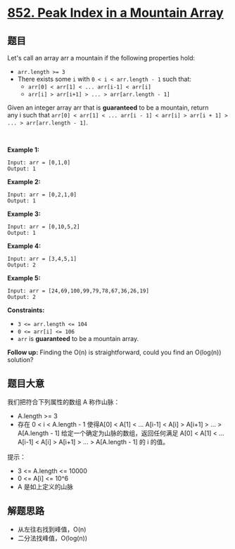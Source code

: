 # [852. Peak Index in a Mountain Array](https://leetcode-cn.com/problems/peak-index-in-a-mountain-array/)

## 题目

Let's call an array arr a mountain if the following properties hold:

- `arr.length >= 3` 
- There exists some `i` with `0 < i < arr.length - 1` such that:
    - `arr[0] < arr[1] < ... arr[i-1] < arr[i]`
    - `arr[i] > arr[i+1] > ... > arr[arr.length - 1]`

Given an integer array arr that is **guaranteed** to be a mountain, return any i such that `arr[0] < arr[1] < ... arr[i - 1] < arr[i] > arr[i + 1] > ... > arr[arr.length - 1]`.

 

**Example 1:**

    Input: arr = [0,1,0]
    Output: 1

**Example 2:**

    Input: arr = [0,2,1,0]
    Output: 1

**Example 3:**

    Input: arr = [0,10,5,2]
    Output: 1

**Example 4:**

    Input: arr = [3,4,5,1]
    Output: 2

**Example 5:**

    Input: arr = [24,69,100,99,79,78,67,36,26,19]
    Output: 2


**Constraints:**

- `3 <= arr.length <= 104`
- `0 <= arr[i] <= 106`
- `arr` is **guaranteed** to be a mountain array.


**Follow up:** Finding the O(n) is straightforward, could you find an O(log(n)) solution?


## 题目大意

我们把符合下列属性的数组 A 称作山脉：

- A.length >= 3
- 存在 0 < i < A.length - 1 使得A[0] < A[1] < ... A[i-1] < A[i] > A[i+1] > ... > A[A.length - 1]
  给定一个确定为山脉的数组，返回任何满足 A[0] < A[1] < ... A[i-1] < A[i] > A[i+1] > ... > A[A.length - 1] 的 i 的值。

提示：

- 3 <= A.length <= 10000
- 0 <= A[i] <= 10^6
- A 是如上定义的山脉
 
 
## 解题思路

- 从左往右找到峰值，O(n)
- 二分法找峰值，O(log(n))
